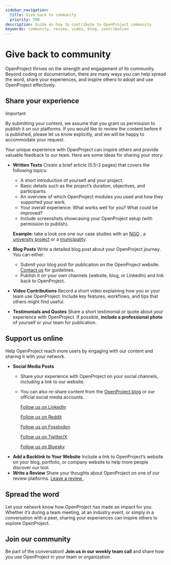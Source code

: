 ```yaml
---
sidebar_navigation:
  title: Give back to community
  priority: 700
description: Guide on how to contribute to OpenProject community
keywords: community, review, video, blog, contribution
---
```


# Give back to community

OpenProject thrives on the strength and engagement of its community. Beyond coding or documentation, there are many ways you can help spread the word, share your experiences, and inspire others to adopt and use OpenProject effectively. 

## Share your experience

> [!IMPORTANT] 
> By submitting your content, we assume that you grant us permission to publish it on our platforms. If you would like to review the content before it is published, please let us know explicitly, and we will be happy to accommodate your request.

Your unique experience with OpenProject can inspire others and provide valuable feedback to our team. Here are some ideas for sharing your story:

- **Written Texts**
  Create a brief article (0.5–2 pages) that covers the following topics:

  - A short introduction of yourself and your project.
  - Basic details such as the project’s duration, objectives, and participants.
  - An overview of which OpenProject modules you used and how they supported your work.
  - Your overall experience: What works well for you? What could be improved?
  - Include screenshots showcasing your OpenProject setup (with permission to publish).

  **Example**: take a look one one our case studies with an [NGO](https://www.openproject.org/project-management-ngos-foundations/case-study-open-source-initiative-osi/) , a [university project](https://www.openproject.org/project-management-universities-research/case-study-rewrite/) or a [municipality](https://www.openproject.org/project-management-public-sector/case-study-city-ravensburg/).

- **Blog Posts**
  Write a detailed blog post about your OpenProject journey. You can either:

  - Submit your blog post for publication on the OpenProject website. [Contact us](https://www.openproject.org/contact/) for guidelines.
  - Publish it on your own channels (website, blog, or LinkedIn) and link back to OpenProject.

- **Video Contributions**
  Record a short video explaining how you or your team use OpenProject. Include key features, workflows, and tips that others might find useful.

- **Testimonials and Quotes**
  Share a short testimonial or quote about your experience with OpenProject. If possible, **include a professional photo** of yourself or your team for publication.

## Support us online

Help OpenProject reach more users by engaging with our content and sharing it with your network.

- **Social Media Posts**
  - Share your experience with OpenProject on your social channels, including a link to our website. 
  - You can also re-share content from the [OpenProject blog](https://www.openproject.org/blog/) or our official social media accounts.
  
      [Follow us on LinkedIn](https://www.linkedin.com/company/openproject-gmbh)
  
      [Follow us on Reddit](https://www.reddit.com/r/openproject)
  
      [Follow us on Fosstodon](https://fosstodon.org/@openproject)
  
      [Follow us on Twitter/X](https://twitter.com/openproject)
  
      [Follow us on Bluesky](https://bsky.app/profile/openproject.bsky.social)
- **Add a Backlink to Your Website**
  Include a link to OpenProject’s website on your blog, portfolio, or company website to help more people discover our tool.
- **Write a Review**
  Share your thoughts about OpenProject on one of our review platforms. [Leave a review ](https://www.openproject.org/reviews/).

## Spread the word

Let your network know how OpenProject has made an impact for you. Whether it’s during a team meeting, at an industry event, or simply in a conversation with a peer, sharing your experiences can inspire others to explore OpenProject.

## Join our community

Be part of the conversation! **Join us in our weekly team call** and share how you use OpenProject in your team or organization. 
